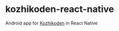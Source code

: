 # kozhikoden-react-native
Android app for [Kozhikoden](https://github.com/liginv/kozhikoden) in React Native
